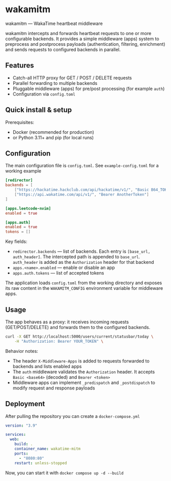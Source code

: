 # wakamitm

wakamitm — WakaTime heartbeat middleware

wakamitm intercepts and forwards heartbeat requests to one or more configurable backends. It provides a simple middleware (apps) system to preprocess and postprocess payloads (authentication, filtering, enrichment) and sends requests to configured backends in parallel.

## Features

- Catch-all HTTP proxy for GET / POST / DELETE requests
- Parallel forwarding to multiple backends
- Pluggable middleware (apps) for pre/post processing (for example `auth`)
- Configuration via `config.toml`

## Quick install & setup

Prerequisites:

- Docker (recommended for production)
- or Python 3.11+ and pip (for local runs)

## Configuration

The main configuration file is `config.toml`. See `example-config.toml` for a working example

```toml
[redirector]
backends = [
	["https://hackatime.hackclub.com/api/hackatime/v1/", "Basic B64_TOKEN"],
	["https://api.wakatime.com/api/v1/", "Bearer AnotherToken"]
]

[apps.leetcode-nvim]
enabled = true

[apps.auth]
enabled = true
tokens = []
```

Key fields:

- `redirector.backends` — list of backends. Each entry is `[base_url, auth_header]`. The intercepted path is appended to `base_url`. `auth_header` is added as the `Authorization` header for that backend
- `apps.<name>.enabled` — enable or disable an app
- `apps.auth.tokens` — list of accepted tokens

The application loads `config.toml` from the working directory and exposes its raw content in the `WAKAMITM_CONFIG` environment variable for middleware apps.

## Usage

The app behaves as a proxy: it receives incoming requests (GET/POST/DELETE) and forwards them to the configured backends.

```bash
curl -X GET http://localhost:5000/users/current/statusbar/today \
	-H "Authorization: Bearer YOUR_TOKEN" \
```

Behavior notes:

- The header `X-Middleware-Apps` is added to requests forwarded to backends and lists enabled apps
- The `auth` middleware validates the `Authorization` header. It accepts `Basic <base64>` (decoded) and `Bearer <token>`
- Middleware apps can implement `_predispatch` and `_postdispatch` to modify request and response payloads

## Deployment

After pulling the repository you can create a `docker-compose.yml`

```yaml
version: "3.9"

services:
  web:
    build: .
    container_name: wakatime-mitm
    ports:
      - "8080:80"
    restart: unless-stopped
```

Now, you can start it with `docker compose up -d --build`